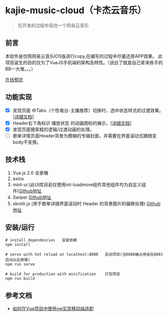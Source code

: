 # kajie-music-cloud（卡杰云音乐） # 
> 在开发的过程中高仿一个网易云音乐

## 前言 ##
本软件是仿照网易云音乐IOS版进行copy,在编写的过程中尽量还原APP效果。
此项目诞生的目的仅为了VueJS手机端的架构及特性。（说白了就是自己拿来练手的BB一大堆。。。）

[在线预览](http://music.kajie88.com)

## 功能实现 ##

+ [X] 发现页面 中Tabs（个性电台-主播推荐）切换时，选中状态样式的过渡效果。[[详细文档]](https://github.com/kajiecy/kajieMusicCloud/blob/master/document/tabSwitch.md)
+ [X] Header右下角标识 播放状态 的动画图标的展示。[[详细文档]](https://github.com/kajiecy/kajieMusicCloud/blob/master/document/cssAnimation.md)
+ [X] 发现页面搜索框的逻辑/过渡动画的处理。
+ [ ] 歌单详情页面Header背景为模糊的专辑封面，并需要在界面滚动式跟随变body不变换。

## 技术栈 ##
 1. Vue.js 2.0 全家桶
 2. axios
 3. mint-ui (此UI库目前仅使用mt-loadmore组件其他组件均为自定义组件)[Github地址](https://github.com/ElemeFE/mint-ui/)
 4. Swiper [Github地址](https://github.com/nolimits4web/swiper)
 5. skrollr.js (用于歌单详细界面滚动时 Header 的背景图片的偏移处理) [Github地址](https://github.com/Prinzhorn/skrollr)

## 安装/运行
``` shell
# install dependencies   安装依赖
npm install

# serve with hot reload at localhost:8080   启动项目(当8080被占用会在8081启动以此类推)
npm run serve

# build for production with minification    打包项目
npm run build
```

## 参考文档 ##

+ [如何在Vue项目中使用vw实现移动端适配](https://www.w3cplus.com/mobile/vw-layout-in-vue.html)
